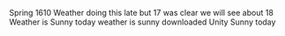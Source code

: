 Spring 1610
Weather doing this late but 17 was clear we will see about 18
Weather is Sunny today
weather is sunny downloaded Unity
Sunny today